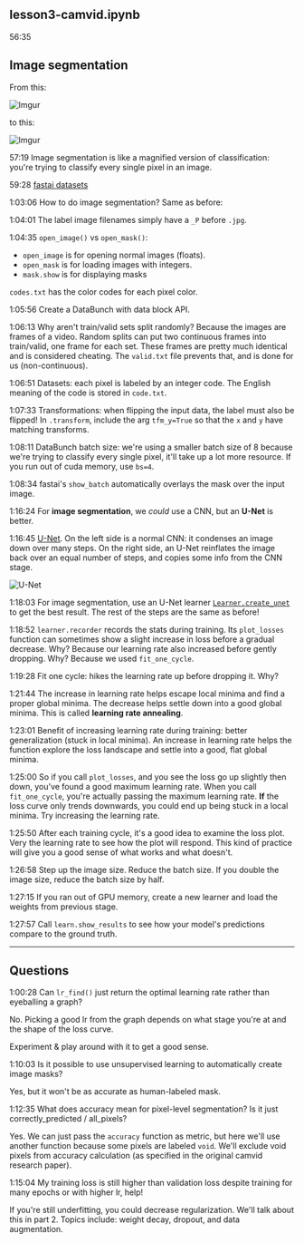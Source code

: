 ## lesson3-camvid.ipynb

56:35

## Image segmentation

From this:

![Imgur](https://i.imgur.com/2mun06A.png)

to this:

![Imgur](https://i.imgur.com/tDvlLQ0.png)

57:19 Image segmentation is like a magnified version of classification: you're trying to classify every single pixel in an image.

59:28 [fastai datasets](https://course.fast.ai/datasets)

1:03:06 How to do image segmentation? Same as before:

1:04:01 The label image filenames simply have a `_P` before `.jpg`.

1:04:35 `open_image()` vs `open_mask()`: 
- `open_image` is for opening normal images (floats).
- `open_mask` is for loading images with integers.
- `mask.show` is for displaying masks

`codes.txt` has the color codes for each pixel color.

1:05:56 Create a DataBunch with data block API.

1:06:13 Why aren't train/valid sets split randomly? Because the images are frames of a video. Random splits can put two continuous frames into train/valid, one frame for each set. These frames are pretty much identical and is considered cheating. The `valid.txt` file prevents that, and is done for us (non-continuous).

1:06:51 Datasets: each pixel is labeled by an integer code. The English meaning of the code is stored in `code.txt`.

1:07:33 Transformations: when flipping the input data, the label must also be flipped! In `.transform`, include the arg `tfm_y=True` so that the `x` and `y` have matching transforms.

1:08:11 DataBunch batch size: we're using a smaller batch size of 8 because we're trying to classify every single pixel, it'll take up a lot more resource. If you run out of cuda memory, use `bs=4`.

1:08:34 fastai's `show_batch` automatically overlays the mask over the input image.

1:16:24 For **image segmentation**, we *could* use a CNN, but an **U-Net** is better. 

1:16:45 [U-Net](https://docs.fast.ai/vision.models.unet.html). On the left side is a normal CNN: it condenses an image down over many steps. On the right side, an U-Net reinflates the image back over an equal number of steps, and copies some info from the CNN stage.

![U-Net](https://docs.fast.ai/imgs/u-net-architecture.png)

1:18:03 For image segmentation, use an U-Net learner [`Learner.create_unet`](https://docs.fast.ai/vision.learner.html#unet_learner) to get the best result. The rest of the steps are the same as before!

1:18:52 `learner.recorder` records the stats during training. Its `plot_losses` function can sometimes show a slight increase in loss before a gradual decrease. Why? Because our learning rate also increased before gently dropping. Why? Because we used `fit_one_cycle`.

1:19:28 Fit one cycle: hikes the learning rate up before dropping it. Why?

1:21:44 The increase in learning rate helps escape local minima and find a proper global minima. The decrease helps settle down into a good global minima. This is called **learning rate annealing**.

1:23:01 Benefit of increasing learning rate during training: better generalization (stuck in local minima). An increase in learning rate helps the function explore the loss landscape and settle into a good, flat global minima.

1:25:00 So if you call `plot_losses`, and you see the loss go up slightly then down, you've found a good maximum learning rate. When you call `fit_one_cycle`, you're actually passing the maximum learning rate. **If** the loss curve only trends downwards, you could end up being stuck in a local minima. Try increasing the learning rate.

1:25:50 After each training cycle, it's a good idea to examine the loss plot. Very the learning rate to see how the plot will respond. This kind of practice will give you  a good sense of what works and what doesn't.

1:26:58 Step up the image size. Reduce the batch size. If you double the image size, reduce the batch size by half.

1:27:15 If you ran out of GPU memory, create a new learner and load the weights from previous stage.

1:27:57 Call `learn.show_results` to see how your model's predictions compare to the ground truth.

---

## Questions

1:00:28 Can `lr_find()` just return the optimal learning rate rather than eyeballing a graph?

No. Picking a good lr from the graph depends on what stage you're at and the shape of the loss curve. 

Experiment & play around with it to get a good sense.

1:10:03 Is it possible to use unsupervised learning to automatically create image masks?

Yes, but it won't be as accurate as human-labeled mask.

1:12:35 What does accuracy mean for pixel-level segmentation? Is it just correctly_predicted / all_pixels?

Yes. We can just pass the `accuracy` function as metric, but here we'll use another function because some pixels are labeled `void`. We'll exclude void pixels from accuracy calculation (as specified in the original camvid research paper).

1:15:04 My training loss is still higher than validation loss despite training for many epochs or with higher lr, help!

If you're still underfitting, you could decrease regularization. We'll talk about this in part 2. Topics include: weight decay, dropout, and data augmentation.

